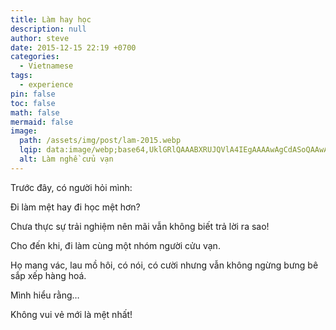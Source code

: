 ```yaml
---
title: Làm hay học
description: null
author: steve
date: 2015-12-15 22:19 +0700
categories:
  - Vietnamese
tags:
  - experience
pin: false
toc: false
math: false
mermaid: false
image:
  path: /assets/img/post/lam-2015.webp
  lqip: data:image/webp;base64,UklGRlQAAABXRUJQVlA4IEgAAAAwAgCdASoQAAwABUB8JZgCdAECmY+kPO7BoAD+70tNBoXD54lrAUQIJbpSlJQtUwbns5tb4pp0iYlpnhjg7dJ4igNceAuU8AA=
  alt: Làm nghề cửu vạn
---
```

Trước đây, có người hỏi mình:

Đi làm mệt hay đi học mệt hơn?

Chưa thực sự trải nghiệm nên mãi vẫn không biết trả lời ra sao!

Cho đến khi, đi làm cùng một nhóm người cửu vạn.

Họ mang vác, lau mồ hôi, có nói, có cười nhưng vẫn không ngừng bưng bê sắp xếp hàng hoá.

Mình hiểu rằng… 

Không vui vẻ mới là mệt nhất!
